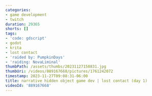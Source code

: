 ```yaml
---
categories:
- game development
- twitch
duration: 29365
shorts: []
tags:
- 'code: gdscript'
- godot
- krita
- lost contact
- 'raided by: PumpkinDays'
- 'raiding: NovaLiminal'
thumbPath: /assets/thumbs/20231127150831.jpg
thumbUri: /videos/889167668/pictures/1761242072
timestamp: 2023-11-27T09:08:31-06:00
title: narrative hidden object game dev | lost contact (day 1)
videoId: '889167668'
---
```

